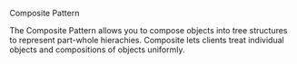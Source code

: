 Composite Pattern

The Composite Pattern allows you to compose objects into tree structures to represent part-whole hierachies. Composite lets clients treat individual objects and compositions of objects uniformly.

